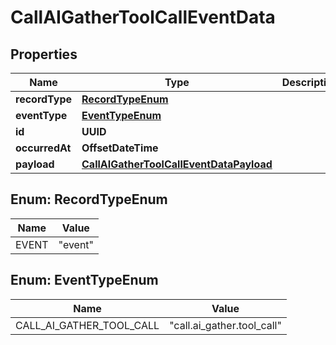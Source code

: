 

# CallAIGatherToolCallEventData


## Properties

| Name | Type | Description | Notes |
|------------ | ------------- | ------------- | -------------|
|**recordType** | [**RecordTypeEnum**](#RecordTypeEnum) |  |  |
|**eventType** | [**EventTypeEnum**](#EventTypeEnum) |  |  |
|**id** | **UUID** |  |  |
|**occurredAt** | **OffsetDateTime** |  |  |
|**payload** | [**CallAIGatherToolCallEventDataPayload**](CallAIGatherToolCallEventDataPayload.md) |  |  |



## Enum: RecordTypeEnum

| Name | Value |
|---- | -----|
| EVENT | &quot;event&quot; |



## Enum: EventTypeEnum

| Name | Value |
|---- | -----|
| CALL_AI_GATHER_TOOL_CALL | &quot;call.ai_gather.tool_call&quot; |



